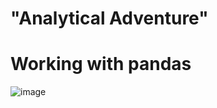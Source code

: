 # "Analytical Adventure"
# Working with pandas 


![image](https://github.com/raufdevo/Data-Science-Assignment-04/assets/98706594/7d25c959-29cd-4ae2-9850-63554bd86653)
